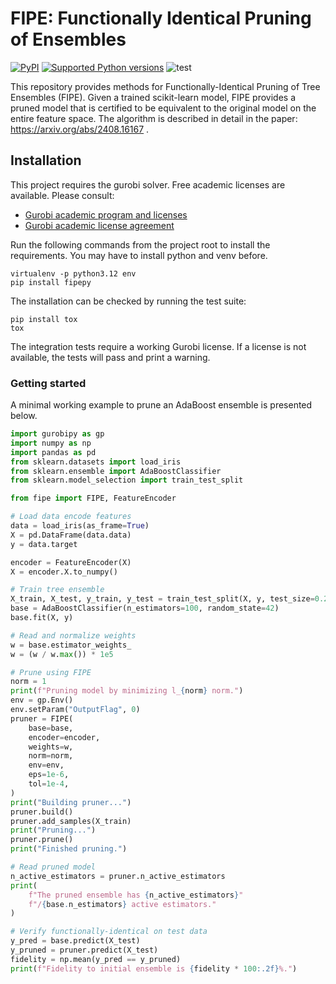 # FIPE: Functionally Identical Pruning of Ensembles

[![PyPI](https://img.shields.io/pypi/v/fipepy
)](https://pypi.org/project/fipepy/)
[![Supported Python
versions](https://img.shields.io/pypi/pyversions/fipepy.svg)](https://pypi.org/project/fipepy/)
![test](https://github.com/eminyous/fipe/actions/workflows/main.yml/badge.svg)

This repository provides methods for Functionally-Identical Pruning of Tree Ensembles (FIPE). Given a trained scikit-learn model, FIPE provides a pruned model that is certified to be equivalent to the original model on the entire feature space. The algorithm is described in detail in the paper: <https://arxiv.org/abs/2408.16167> .

## Installation

This project requires the gurobi solver. Free academic licenses are available. Please consult:

- [Gurobi academic program and licenses](https://www.gurobi.com/academia/academic-program-and-licenses/)
- [Gurobi academic license agreement](https://www.gurobi.com/downloads/end-user-license-agreement-academic/)

Run the following commands from the project root to install the requirements. You may have to install python and venv before.

```shell
virtualenv -p python3.12 env
pip install fipepy
```

The installation can be checked by running the test suite:

```shell
pip install tox
tox
```

The integration tests require a working Gurobi license. If a license is not available, the tests will pass and print a warning.

### Getting started

A minimal working example to prune an AdaBoost ensemble is presented below.

```python
import gurobipy as gp
import numpy as np
import pandas as pd
from sklearn.datasets import load_iris
from sklearn.ensemble import AdaBoostClassifier
from sklearn.model_selection import train_test_split

from fipe import FIPE, FeatureEncoder

# Load data encode features
data = load_iris(as_frame=True)
X = pd.DataFrame(data.data)
y = data.target

encoder = FeatureEncoder(X)
X = encoder.X.to_numpy()

# Train tree ensemble
X_train, X_test, y_train, y_test = train_test_split(X, y, test_size=0.2, random_state=42)
base = AdaBoostClassifier(n_estimators=100, random_state=42)
base.fit(X, y)

# Read and normalize weights
w = base.estimator_weights_
w = (w / w.max()) * 1e5

# Prune using FIPE
norm = 1
print(f"Pruning model by minimizing l_{norm} norm.")
env = gp.Env()
env.setParam("OutputFlag", 0)
pruner = FIPE(
    base=base,
    encoder=encoder,
    weights=w,
    norm=norm,
    env=env,
    eps=1e-6,
    tol=1e-4,
)
print("Building pruner...")
pruner.build()
pruner.add_samples(X_train)
print("Pruning...")
pruner.prune()
print("Finished pruning.")

# Read pruned model
n_active_estimators = pruner.n_active_estimators
print(
    f"The pruned ensemble has {n_active_estimators}"
    f"/{base.n_estimators} active estimators."
)

# Verify functionally-identical on test data
y_pred = base.predict(X_test)
y_pruned = pruner.predict(X_test)
fidelity = np.mean(y_pred == y_pruned)
print(f"Fidelity to initial ensemble is {fidelity * 100:.2f}%.")
```
